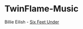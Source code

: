 # TwinFlame-Music
Billie Eilish - [Six Feet Under](https://open.spotify.com/track/2VlLbhGLVJgdOW7kKdWWFc?si=30994151e4734f1f)
